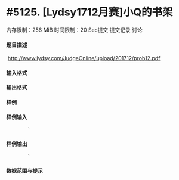 
# #5125. [Lydsy1712月赛]小Q的书架
内存限制：256 MiB 时间限制：20 Sec提交 提交记录 讨论
#### 题目描述
 http://www.lydsy.com/JudgeOnline/upload/201712/prob12.pdf
#### 输入格式

#### 输出格式

#### 样例

#### 样例输入

			`
#### 样例输出

			`
#### 数据范围与提示

